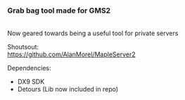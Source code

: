 ### Grab bag tool made for GMS2

<br>
Now geared towards being a useful tool for private servers


Shoutsout:<br>
https://github.com/AlanMorel/MapleServer2


Dependencies:
* DX9 SDK
* Detours (Lib now included in repo)
